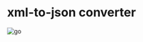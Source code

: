 # xml-to-json converter

![go](https://img.shields.io/static/v1?label=Golang&labelColor=07a0f8&message=1.19.5&color=000000&logo=go&logoColor=ffffff&style=flat-square)